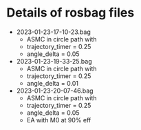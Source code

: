 # Details of rosbag files

- 2023-01-23-17-10-23.bag
    - ASMC in circle path with 
    - trajectory_timer = 0.25
    - angle_delta = 0.05
- 2023-01-23-19-33-25.bag
    - ASMC in circle path with 
    - trajectory_timer = 0.25
    - angle_delta = 0.01
- 2023-01-23-20-07-46.bag
    - ASMC in circle path with 
    - trajectory_timer = 0.25
    - angle_delta = 0.05
    - EA with M0 at 90% eff